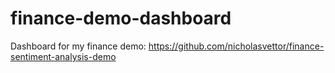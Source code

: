 # finance-demo-dashboard
Dashboard for my finance demo: https://github.com/nicholasvettor/finance-sentiment-analysis-demo
